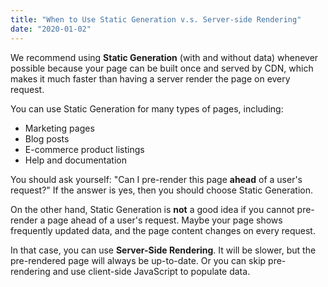 ```yaml
---
title: "When to Use Static Generation v.s. Server-side Rendering"
date: "2020-01-02"
---
```


We recommend using **Static Generation** (with and without data) whenever possible because your page can be
built once and served by CDN, which makes it much faster than having a server render the page on every request.

You can use Static Generation for many types of pages, including:

- Marketing pages
- Blog posts
- E-commerce product listings
- Help and documentation

You should ask yourself: "Can I pre-render this page **ahead** of a user's request?" If the answer is yes, then
you should choose Static Generation.

On the other hand, Static Generation is **not** a good idea if you cannot pre-render a page ahead of a user's
request. Maybe your page shows frequently updated data, and the page content changes on every request.

In that case, you can use **Server-Side Rendering**. It will be slower, but the pre-rendered page will always
be up-to-date. Or you can skip pre-rendering and use client-side JavaScript to populate data.
